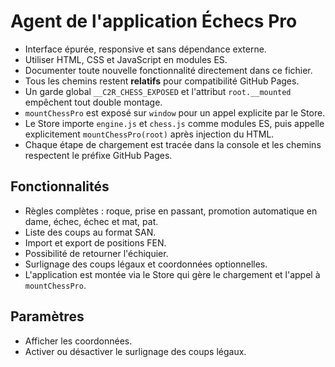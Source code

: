 # Agent de l'application Échecs Pro

- Interface épurée, responsive et sans dépendance externe.
- Utiliser HTML, CSS et JavaScript en modules ES.
- Documenter toute nouvelle fonctionnalité directement dans ce fichier.
- Tous les chemins restent **relatifs** pour compatibilité GitHub Pages.
- Un garde global `__C2R_CHESS_EXPOSED` et l'attribut `root.__mounted` empêchent tout double montage.
- `mountChessPro` est exposé sur `window` pour un appel explicite par le Store.
- Le Store importe `engine.js` et `chess.js` comme modules ES, puis appelle explicitement `mountChessPro(root)` après injection du HTML.
- Chaque étape de chargement est tracée dans la console et les chemins respectent le préfixe GitHub Pages.

## Fonctionnalités

- Règles complètes : roque, prise en passant, promotion automatique en dame, échec, échec et mat, pat.
- Liste des coups au format SAN.
- Import et export de positions FEN.
- Possibilité de retourner l'échiquier.
- Surlignage des coups légaux et coordonnées optionnelles.
- L'application est montée via le Store qui gère le chargement et l'appel à `mountChessPro`.

## Paramètres

- Afficher les coordonnées.
- Activer ou désactiver le surlignage des coups légaux.
